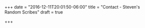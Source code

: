 +++
date = "2016-12-11T20:01:50-06:00"
title = "Contact - Steven's Random Scribes"
draft = true

+++


